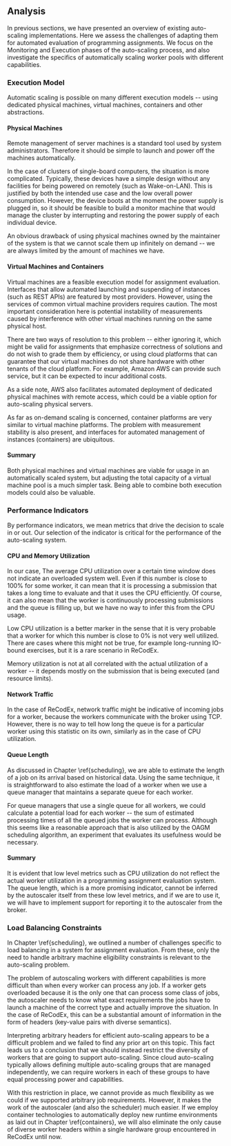 ## Analysis

In previous sections, we have presented an overview of existing auto-scaling 
implementations. Here we assess the challenges of adapting them for automated 
evaluation of programming assignments. We focus on the Monitoring and Execution 
phases of the auto-scaling process, and also investigate the specifics of 
automatically scaling worker pools with different capabilities.

### Execution Model

Automatic scaling is possible on many different execution models -- using 
dedicated physical machines, virtual machines, containers and other 
abstractions.

#### Physical Machines

Remote management of server machines is a standard tool used by system 
administrators. Therefore it should be simple to launch and power off the 
machines automatically.

In the case of clusters of single-board computers, the situation is more 
complicated. Typically, these devices have a simple design without any 
facilities for being powered on remotely (such as Wake-on-LAN). This is 
justified by both the intended use case and the low overall power consumption.
However, the device boots at the moment the power supply is plugged in, so it 
should be feasible to build a monitor machine that would manage the cluster by 
interrupting and restoring the power supply of each individual device.

An obvious drawback of using physical machines owned by the maintainer of the 
system is that we cannot scale them up infinitely on demand -- we are always 
limited by the amount of machines we have.

#### Virtual Machines and Containers

Virtual machines are a feasible execution model for assignment evaluation. 
Interfaces that allow automated launching and suspending of instances (such as 
REST APIs) are featured by most providers. However, using the services of common 
virtual machine providers requires caution. The most important consideration 
here is potential instability of measurements caused by interference with other 
virtual machines running on the same physical host.

There are two ways of resolution to this problem -- either ignoring it, which 
might be valid for assignments that emphasize correctness of solutions and do 
not wish to grade them by efficiency, or using cloud platforms that can 
guarantee that our virtual machines do not share hardware with other tenants of 
the cloud platform. For example, Amazon AWS can provide such service, but it can 
be expected to incur additional costs.

As a side note, AWS also facilitates automated deployment of dedicated physical 
machines with remote access, which could be a viable option for auto-scaling 
physical servers.

As far as on-demand scaling is concerned, container platforms are very similar 
to virtual machine platforms. The problem with measurement stability is also 
present, and interfaces for automated management of instances (containers) are 
ubiquitous.

#### Summary

Both physical machines and virtual machines are viable for usage in an 
automatically scaled system, but adjusting the total capacity of a virtual 
machine pool is a much simpler task. Being able to combine both execution models 
could also be valuable.

### Performance Indicators

By performance indicators, we mean metrics that drive the decision to scale in 
or out. Our selection of the indicator is critical for the performance of the 
auto-scaling system.

#### CPU and Memory Utilization

In our case, The average CPU utilization over a certain time window does not 
indicate an overloaded system well. Even if this number is close to 100% for 
some worker, it can mean that it is processing a submission that takes a long 
time to evaluate and that it uses the CPU efficiently. Of course, it can also 
mean that the worker is continuously processing submissions and the queue is 
filling up, but we have no way to infer this from the CPU usage.

Low CPU utilization is a better marker in the sense that it is very probable 
that a worker for which this number is close to 0% is not very well utilized. 
There are cases where this might not be true, for example long-running IO-bound 
exercises, but it is a rare scenario in ReCodEx.

Memory utilization is not at all correlated with the actual utilization of a 
worker -- it depends mostly on the submission that is being executed (and 
resource limits).

#### Network Traffic

In the case of ReCodEx, network traffic might be indicative of incoming jobs for 
a worker, because the workers communicate with the broker using TCP. However, 
there is no way to tell how long the queue is for a particular worker using this 
statistic on its own, similarly as in the case of CPU utilization.

#### Queue Length

As discussed in Chapter \ref{scheduling}, we are able to estimate the length of 
a job on its arrival based on historical data. Using the same technique, it is 
straightforward to also estimate the load of a worker when we use a queue 
manager that maintains a separate queue for each worker.

For queue managers that use a single queue for all workers, we could calculate a 
potential load for each worker -- the sum of estimated processing times of all 
the queued jobs the worker can process. Although this seems like a reasonable 
approach that is also utilized by the OAGM scheduling algorithm, an experiment 
that evaluates its usefulness would be necessary.

#### Summary

It is evident that low level metrics such as CPU utilization do not reflect the 
actual worker utilization in a programming assignment evaluation system. The 
queue length, which is a more promising indicator, cannot be inferred by the 
autoscaler itself from these low level metrics, and if we are to use it, we will 
have to implement support for reporting it to the autoscaler from the broker.

### Load Balancing Constraints

In Chapter \ref{scheduling}, we outlined a number of challenges specific to load 
balancing in a system for assignment evaluation. From these, only the need to 
handle arbitrary machine eligibility constraints is relevant to the auto-scaling 
problem.

The problem of autoscaling workers with different capabilities is more difficult 
than when every worker can process any job. If a worker gets overloaded because 
it is the only one that can process some class of jobs, the autoscaler needs to 
know what exact requirements the jobs have to launch a machine of the correct 
type and actually improve the situation. In the case of ReCodEx, this can be a 
substantial amount of information in the form of headers (key-value pairs with 
diverse semantics).

Interpreting arbitrary headers for efficient auto-scaling appears to be a 
difficult problem and we failed to find any prior art on this topic. This fact 
leads us to a conclusion that we should instead restrict the diversity of 
workers that are going to support auto-scaling. Since cloud auto-scaling 
typically allows defining multiple auto-scaling groups that are managed 
independently, we can require workers in each of these groups to have equal 
processing power and capabilities.

With this restriction in place, we cannot provide as much flexibility as we 
could if we supported arbitrary job requirements. However, it makes the work of 
the autoscaler (and also the scheduler) much easier. If we employ container 
technologies to automatically deploy new runtime environments as laid out in 
Chapter \ref{containers}, we will also eliminate the only cause of diverse 
worker headers within a single hardware group encountered in ReCodEx until now.
